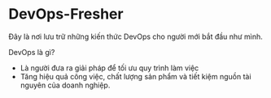 # DevOps-Fresher
Đây là nơi lưu trữ những kiến thức DevOps cho người mới bắt đầu như mình.

DevOps là gì?
- Là người đưa ra giải pháp để tối ưu quy trình làm việc
- Tăng hiệu quả công việc, chất lượng sản phẩm và tiết kiệm nguồn tài nguyên của doanh nghiệp.
